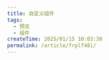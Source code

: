 ```yaml
---
title: 自定义组件
tags:
  - 预览
  - 组件
createTime: 2025/01/15 10:03:30
permalink: /article/frplf48i/
---
```


<CustomComponent />
